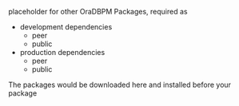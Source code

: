 placeholder for other OraDBPM Packages, required as 
- development dependencies
    - peer
    - public
- production dependencies
    - peer
    - public
    
The packages would be downloaded here and installed before your package
